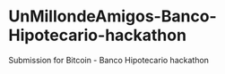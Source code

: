 # UnMillondeAmigos-Banco-Hipotecario-hackathon
 Submission for Bitcoin - Banco Hipotecario hackathon

